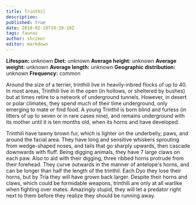```yaml
---
title: Trinthil
description:
published: true
date: 2010-02-10T19:39:10Z
tags: faunas
author: shriker
editor: markdown
---
```

<!-- infobox starts -->
**Lifespan:** unknown
**Diet:** unknown
**Average height:** unknown
**Average weight:** unknown
**Average length:** unknown
**Geographic distribution:** unknown
**Frequency:** common
<!-- infobox ends -->

Around the size of a terrier, trinthili live in heavily-inbred flocks of up to 40. In most areas, Trinthili live in the open (in hollows, or sheltered by bushes) but at times retire to a network of underground tunnels. However, in desert or polar climates, they spend much of their time underground, only emerging to mate or find food. A young Trinthil is born blind and furless (in litters of up to seven or in rare cases nine), and remains underground with its mother until it is ten months old, when its horns and have developed.

Trinthili have tawny brown fur, which is lighter on the underbelly, paws, and around the facial area. They have long and sensitive whiskers sprouting from wedge-shaped noses, and tails that go sharply upwards, then cascade downwards with fluff. Being digging animals, they have 7 large claws on each paw. Also to aid with their digging, three ribbed horns protrude from their forehead. They curve outwards in the manner of antelope's horns, and can be longer than half the length of the trinthil. Each Dyo they lose their horns, but by Tria they will have grown back larger. Despite their horns and claws, which could be formidable weapons, trinthili are only at all warlike when fighting over mates. Amazingly stupid, they will let a predator right next to them before they realize they should be running away.